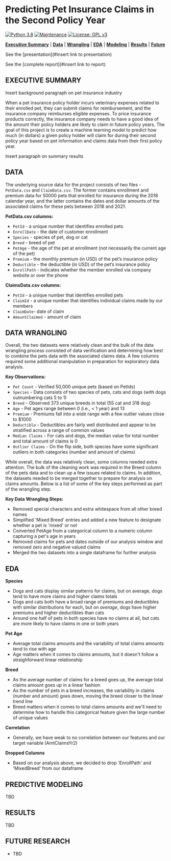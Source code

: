 # Predicting Pet Insurance Claims in the Second Policy Year

[![Python 3.8](https://img.shields.io/badge/python-3.8-blue.svg)](https://www.python.org/downloads/release/python-380/)
[![Maintenance](https://img.shields.io/badge/Maintained%3F-no-red.svg)](https://github.com/stevenrhart/predicting-claims/graphs/commit-activity)
[![License: GPL v3](https://img.shields.io/badge/License-GPLv3-blue.svg)](https://www.gnu.org/licenses/gpl-3.0)

**[Executive Summary](#exec-summary)** | **[Data](#data)** | **[Wrangling](#wrangling)** | **[EDA](#eda)** | **[Modeling](#model)** | **[Results](#results)** | **[Future](#future)**

See the [presentation](#insert link to presentation)

See the [complete report](#insert link to report)


## EXECUTIVE SUMMARY <a id='overview'></a>

Insert background paragraph on pet insurance industry

When a pet insurance policy holder incurs veterinary expenses related to their enrolled pet, they can submit claims for reimbursement, and the insurance company reimburses eligible expenses. To price insurance products correctly, the insurance company needs to have a good idea of the amount their policy holders are likely to claim in future policy years. The goal of this project is to create a machine learning model to predict how much (in dollars) a given policy holder will claim for during their second policy year based on pet information and claims data from their first policy year. 

Insert paragraph on summary results


## DATA <a id ='data'></a>

The underlying source data for the project consists of two files - `PetData.csv` and `ClaimData.csv`. The former contains enrollment and premium data for 50000 pets that enrolled for insurance during the 2018 calendar year, and the latter contains the dates and dollar amounts of the associated claims for these pets between 2018 and 2021.


**PetData.csv columns:**
* `PetId` - a unique number that identifies enrolled pets 
* `EnrollDate` - the date of customer enrollment 
* `Species` - species of pet, dog or cat
* `Breed` - breed of pet
* `PetAge` - the age of the pet at enrollment (not necessarily the current age of the pet)
* `Premium` - the monthly premium (in USD) of the pet’s insurance policy 
* `Deductible` - the deductible (in USD) of the pet’s insurance policy 
* `EnrollPath` - indicates whether the member enrolled via company website or over the phone  

**ClaimsData.csv columns:**
* `PetId` - a unique number that identifies enrolled pets
* `ClaimId` - a unique number that identifies individual claims made by our members
* `ClaimDate`- date of claim
* `AmountClaimed` - amount of claim


## DATA WRANGLING <a id ='wrangling'></a>

Overall, the two datasets were relatively clean and the bulk of the data wrangling process consisted of data verification and determining how best to combine the pets data with the associated claims data. A few columns required some additional manipulation in preparation for exploratory data analysis.
    
**Key Observations:**
* `Pet Count` - Verified 50,000 unique pets (based on PetIds)
* `Species` - Data consists of two species of pets, cats and dogs (with dogs outnumbering cats 5 to 1)
* `Breed` - Observed 373 unique breeds in total (55 cat and 318 dog) 
* `Age` - Pet ages range between 0 (i.e., &lt; 1 year) and 13 
* `Premium` - Premiums fall into a wide range with a few outlier values close to $1000 
* `Deductible` - Deductibles are fairly well distributed and appear to be stratified across a range of common values 
* `Median Claims` - For cats and dogs, the median value for total number and total amount of claims is 0 
* `Outlier Claims` - On the flip side, both species have some significant outliers in both categories (number and amount of claims)  


While overall, the data was relatively clean, some columns needed extra attention. The bulk of the cleaning work was required in the Breed column of the pets data and to clean up a few issues related to claims. In addition, the datasets needed to be merged together to prepare for analysis on claims amounts. Below is a list of some of the key steps performed as part of the wrangling step.


**Key Data Wrangling Steps:**
* Removed special characters and extra whitespace from all other breed names
* Simplified 'Mixed Breed' entries and added a new feature to designate whether a pet is 'mixed' or not
* Converted PetAge from a categorical column to a numeric column capturing a pet's age in years
* Removed claims for pets and dates outside of our analysis window and removed zero and negative valued claims 
* Merged the two datasets into a single dataframe for further analysis


## EDA <a id ='eda'></a>

<p align = 'justify'> </p>

**Species**
* Dogs and cats display similar patterns for claims, but on average, dogs tend to have more claims and higher claims totals
* Dogs and cats both have a broad range of premiums and deductibles with similar distributions for each, but *on average*, dogs have higher premiums and higher deductibles than cats
* Around one half of pets in both species have no claims at all, but cats are more likely to have claims in one or both years

**Pet Age**
* Average total claims amounts and the variability of total claims amounts tend to rise with age 
* Age matters when it comes to claims amounts, but it doesn't follow a straighforward linear relationship

**Breed**
* As the average number of claims for a breed goes up, the average total claims amount goes up in a linear fashion
* As the number of pets in a breed increases, the variability in claims (number and amount) goes down, moving the breed closer to the linear trend line
* Breed matters when it comes to total claims amounts and we'll need to determine how to handle this categorical feature given the large number of unique values

**Correlation**
* Generally, we have weak to no correlation between our features and our target variable (AmtClaimsYr2)

**Dropped Columns**
* Based on our analysis above, we decided to drop 'EnrollPath' and 'MixedBreed' from our dataframe


## PREDICTIVE MODELING <a id ='model'></a>

<p align = 'justify'>TBD </p>


## RESULTS <a id='results'></a>

<p align = 'justify'> TBD </p>


## FUTURE RESEARCH <a id = 'future'></a>

- <p align = 'justify'>TBD</p>